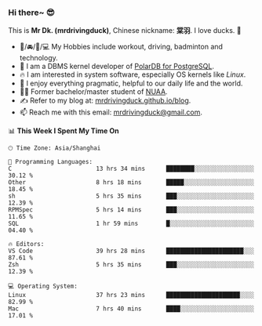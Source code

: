 ### Hi there~ 😎

This is **Mr Dk. (mrdrivingduck)**, Chinese nickname: **棠羽**. I love ducks. 🦆

- 💪/🚘/🏸/💻 My Hobbies include workout, driving, badminton and technology.
- 🍊 I am a DBMS kernel developer of [PolarDB for PostgreSQL](https://github.com/ApsaraDB/PolarDB-for-PostgreSQL).
- 🔥 I am interested in system software, especially OS kernels like *Linux*.
- 🔧 I enjoy everything pragmatic, helpful to our daily life and the world.
- 👨‍🎓 Former bachelor/master student of [NUAA](https://en.wikipedia.org/wiki/Nanjing_University_of_Aeronautics_and_Astronautics).
- ✍ Refer to my blog at: [mrdrivingduck.github.io/blog](https://mrdrivingduck.github.io/blog/).
- 📫 Reach me with this email: [mrdrivingduck@gmail.com](mailto:mrdrivingduck@gmail.com).

<!--START_SECTION:waka-->
📊 **This Week I Spent My Time On** 

```text
🕑︎ Time Zone: Asia/Shanghai

💬 Programming Languages: 
C                        13 hrs 34 mins      ████████░░░░░░░░░░░░░░░░░   30.12 % 
Other                    8 hrs 18 mins       █████░░░░░░░░░░░░░░░░░░░░   18.45 % 
sh                       5 hrs 35 mins       ███░░░░░░░░░░░░░░░░░░░░░░   12.39 % 
RPMSpec                  5 hrs 14 mins       ███░░░░░░░░░░░░░░░░░░░░░░   11.65 % 
SQL                      1 hr 59 mins        █░░░░░░░░░░░░░░░░░░░░░░░░   04.40 % 

🔥 Editors: 
VS Code                  39 hrs 28 mins      ██████████████████████░░░   87.61 % 
Zsh                      5 hrs 35 mins       ███░░░░░░░░░░░░░░░░░░░░░░   12.39 % 

💻 Operating System: 
Linux                    37 hrs 23 mins      █████████████████████░░░░   82.99 % 
Mac                      7 hrs 40 mins       ████░░░░░░░░░░░░░░░░░░░░░   17.01 % 
```


<!--END_SECTION:waka-->

<!-- ![Mr Dk.'s GitHub Stats](https://github-readme-stats.vercel.app/api?username=mrdrivingduck&count_private&show_icons=true&theme=buefy) -->

<!-- ![Most Used Languages](https://github-readme-stats.vercel.app/api/top-langs/?username=mrdrivingduck&exclude_repo=mips32-CPU,snort-tcp-socket&theme=buefy&layout=compact&langs_count=10) -->


<!--
**mrdrivingduck/mrdrivingduck** is a ✨ _special_ ✨ repository because its `README.md` (this file) appears on your GitHub profile.

Here are some ideas to get you started:

- 🔭 I’m currently working on ...
- 🌱 I’m currently learning ...
- 👯 I’m looking to collaborate on ...
- 🤔 I’m looking for help with ...
- 💬 Ask me about ...
- 📫 How to reach me: ...
- 😄 Pronouns: ...
- ⚡ Fun fact: ...
-->
